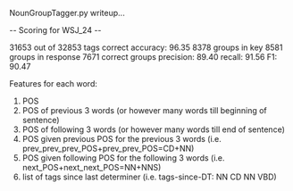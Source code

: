 NounGroupTagger.py writeup...

-- Scoring for WSJ_24 --

31653 out of 32853 tags correct
  accuracy: 96.35
8378 groups in key
8581 groups in response
7671 correct groups
  precision: 89.40
  recall:    91.56
  F1:        90.47


Features for each word:
1. POS
2. POS of previous 3 words (or however many words till beginning of sentence)
3. POS of following 3 words (or however many words till end of sentence)
4. POS given previous POS for the previous 3 words (i.e. prev_prev_prev_POS+prev_prev_POS=CD+NN)
5. POS given following POS for the following 3 words  (i.e. next_POS+next_next_POS=NN+NNS)
6. list of tags since last determiner (i.e. tags-since-DT: NN CD NN VBD)

